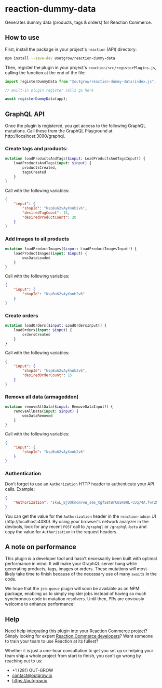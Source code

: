 # reaction-dummy-data

Generates dummy data (products, tags & orders) for Reaction Commerce.

## How to use

First, install the package in your project's `reaction` (API) directory:

```bash
npm install --save-dev @outgrow/reaction-dummy-data
```

Then, register the plugin in your project's `reaction/src/registerPlugins.js`, calling the function at the end of the file:

```js
import registerDummyData from "@outgrow/reaction-dummy-data/index.js";

// Built-in plugin register calls go here

await registerDummyData(app);
```

## GraphQL API

Once the plugin is registered, you get access to the following GraphQL mutations. Call these from the GraphQL Playground at http://localhost:3000/graphql.

### Create tags and products:

```graphql
mutation loadProductsAndTags($input: LoadProductsAndTagsInput!) {
    loadProductsAndTags(input: $input) {
        productsCreated,
        tagsCreated
    }
}
```

Call with the following variables:

```json
{
    "input": {
        "shopId": "kspBu62vAyXnnb2v6",
        "desiredTagCount": 15,
        "desiredProductCount": 20
    }
}
```

### Add images to all products

```graphql
mutation loadProductImages($input: LoadProductImagesInput!) {
    loadProductImages(input: $input) {
        wasDataLoaded
    }
}
```

Call with the following variables:

```json
{
    "input": {
        "shopId": "kspBu62vAyXnnb2v6"
    }
}
```

### Create orders

```graphql 
mutation loadOrders($input: LoadOrdersInput!) {
    loadOrders(input: $input) {
        ordersCreated
    }
}
```

Call with the following variables:

```json
{
    "input": {
        "shopId": "kspBu62vAyXnnb2v6",
        "desiredOrderCount": 15
    }
}
```

### Remove all data (armageddon)

```graphql 
mutation removeAllData($input: RemoveDataInput!) {
    removeAllData(input: $input) {
        wasDataRemoved
    }
}
```

Call with the following variables:

```json
{
    "input": {
        "shopId": "kspBu62vAyXnnb2v6"
    }
}
```

### Authentication

Don't forget to use an `Authorization` HTTP header to authenticate your API calls. Example:

```json
{
    "Authorization": "skwL_8jUOkmom7wW_se6_XgfSBtBrUBSR9UL-CUq74A.fwTZ8_G2QTMPf83O6jAOtYxyEU1TYV6spm8abPENutg"
}
```

You can get the value for the `Authorization` header in the `reaction-admin` UI (http://localhost:4080). By using your browser's network analyzer in the devtools, look for any recent `POST` call to `/graphql` or `/graphql-beta` and copy the value for `Authorization` in the request headers. 

## A note on performance

This plugin is a developer tool and hasn't necessarily been built with optimal performance in mind. It will make your GraphQL server hang while generating products, tags, images or orders. These mutations will most likely take time to finish because of the necessary use of many `await`s in the code.

We hope that the `job-queue` plugin will soon be available as an NPM package, enabling us to simply register jobs instead of having so much synchronous code in mutation resolvers. Until then, PRs are obviously welcome to enhance performance!

## Help

Need help integrating this plugin into your Reaction Commerce project? Simply looking for expert [Reaction Commerce developers](https://outgrow.io)? Want someone to train your team to use Reaction at its fullest?

Whether it is just a one-hour consultation to get you set up or helping your team ship a whole project from start to finish, you can't go wrong by reaching out to us:

* +1 (281) OUT-GROW
* contact@outgrow.io
* https://outgrow.io
